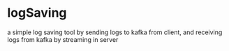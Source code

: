 # logSaving
a simple log saving tool by sending logs to kafka from client, and receiving logs from kafka by streaming in server
